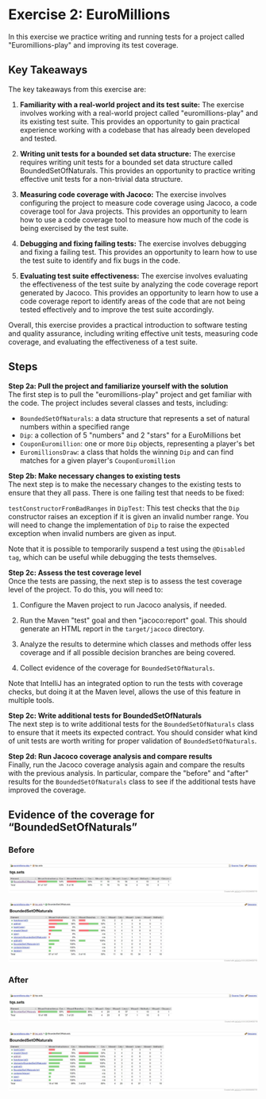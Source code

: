 # Exercise 2:  EuroMillions
In this exercise we practice writing and running tests for a project called "Euromillions-play" and improving its test coverage.

## Key Takeaways
The key takeaways from this exercise are:

1.  **Familiarity with a real-world project and its test suite:** The exercise involves working with a real-world project called "euromillions-play" and its existing test suite. This provides an opportunity to gain practical experience working with a codebase that has already been developed and tested.
    
2.  **Writing unit tests for a bounded set data structure:** The exercise requires writing unit tests for a bounded set data structure called BoundedSetOfNaturals. This provides an opportunity to practice writing effective unit tests for a non-trivial data structure.
    
3.  **Measuring code coverage with Jacoco:** The exercise involves configuring the project to measure code coverage using Jacoco, a code coverage tool for Java projects. This provides an opportunity to learn how to use a code coverage tool to measure how much of the code is being exercised by the test suite.
    
4.  **Debugging and fixing failing tests:** The exercise involves debugging and fixing a failing test. This provides an opportunity to learn how to use the test suite to identify and fix bugs in the code.
    
5.  **Evaluating test suite effectiveness:** The exercise involves evaluating the effectiveness of the test suite by analyzing the code coverage report generated by Jacoco. This provides an opportunity to learn how to use a code coverage report to identify areas of the code that are not being tested effectively and to improve the test suite accordingly.

Overall, this exercise provides a practical introduction to software testing and quality assurance, including writing effective unit tests, measuring code coverage, and evaluating the effectiveness of a test suite.

## Steps
**Step 2a: Pull the project and familiarize yourself with the solution** <br>
The first step is to pull the "euromillions-play" project and get familiar with the code. The project includes several classes and tests, including:

- `BoundedSetOfNaturals`: a data structure that represents a set of natural numbers within a specified range
- `Dip`: a collection of 5 "numbers" and 2 "stars" for a EuroMillions bet
- `CouponEuromillion`: one or more `Dip` objects, representing a player's bet
- `EuromillionsDraw`: a class that holds the winning `Dip` and can find matches for a given player's `CouponEuromillion`

**Step 2b: Make necessary changes to existing tests** <br>
The next step is to make the necessary changes to the existing tests to ensure that they all pass. There is one failing test that needs to be fixed:

`testConstructorFromBadRanges` in `DipTest`: This test checks that the `Dip` constructor raises an exception if it is given an invalid number range. You will need to change the implementation of `Dip` to raise the expected exception when invalid numbers are given as input.

Note that it is possible to temporarily suspend a test using the `@Disabled tag`, which can be useful while debugging the tests themselves.

**Step 2c: Assess the test coverage level** <br>
Once the tests are passing, the next step is to assess the test coverage level of the project. To do this, you will need to:

1. Configure the Maven project to run Jacoco analysis, if needed.

2. Run the Maven "test" goal and then "jacoco:report" goal. This should generate an HTML report in the `target/jacoco` directory.

3. Analyze the results to determine which classes and methods offer less coverage and if all possible decision branches are being covered.

4. Collect evidence of the coverage for `BoundedSetOfNaturals`.

Note that IntelliJ has an integrated option to run the tests with coverage checks, but doing it at the Maven level, allows the use of this feature in multiple tools.

**Step 2c: Write additional tests for BoundedSetOfNaturals** <br>
The next step is to write additional tests for the `BoundedSetOfNaturals` class to ensure that it meets its expected contract. You should consider what kind of unit tests are worth writing for proper validation of `BoundedSetOfNaturals`.

**Step 2d: Run Jacoco coverage analysis and compare results** <br>
Finally, run the Jacoco coverage analysis again and compare the results with the previous analysis. In particular, compare the "before" and "after" results for the `BoundedSetOfNaturals` class to see if the additional tests have improved the coverage.

## Evidence  of the  coverage for  “BoundedSetOfNaturals”

### Before
![TQS.SETS-1.0](tqs.sets-1.0.jpg)

![BoundedSetOfNaturals-1.0](BoundedSetOfNaturals-1.0.jpg)

### After
![TQS.SETS-2.0](tqs.sets-2.0.jpg)

![BoundedSetOfNaturals-2.0](BoundedSetOfNaturals-2.0.jpg)
